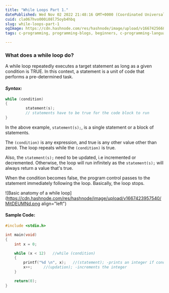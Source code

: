 ```yaml
---
title: "While Loops Part 1."
datePublished: Wed Nov 02 2022 21:48:16 GMT+0000 (Coordinated Universal Time)
cuid: cla067hvo000i08l75oyb4hbq
slug: while-loops-part-1
ogImage: https://cdn.hashnode.com/res/hashnode/image/upload/v1667425668071/kdPXx-5gQ.png
tags: c-programming, programming-blogs, beginners, c-programming-language, while-loop

---
```


### What does a while loop do?

A while loop repeatedly executes a target statement as long as a given condition is TRUE.
In this context, a statement is a unit of code that performs a pre-determined task.

#### *Syntax:*

```C
while (condition)
{
         statement(s);
         // statements have to be true for the code block to run
}
```

In the above example, `statement(s);`, is a single statement or a block of statements.

The `(condition)` is any expression, and true is any other value other than zero`0`.
The loop repeats while the `(condition)` is true.

Also, the `statement(s);` need to be updated, i.e incremented or decremented. Otherwise, the loop will run infinitely as the `statement(s);` will always return a value that's true.

When the condition becomes false, the program control passes to the statement immediately following the loop. Basically, the loop stops.



![Basic anatomy of a while loop](https://cdn.hashnode.com/res/hashnode/image/upload/v1667423957540/MitDEUMNd.png align="left")

#### Sample Code:
```C
#include <stdio.h>

int main(void)
{
	int x = 0;

	while (x < 12)   //while (condition)
	{
		printf("%d \n", x);   //(statement); -prints an integer if condition is true
		x++;     //(updation); -increments the integer
	}

	return(0);
}
```